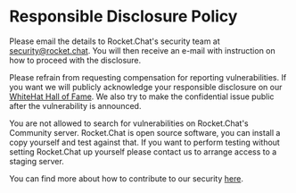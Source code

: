 # Responsible Disclosure Policy

Please email the details to Rocket.Chat's security team at security@rocket.chat. You will then receive an e-mail with instruction on how to proceed with the disclosure.

Please refrain from requesting compensation for reporting vulnerabilities. If you want we will publicly acknowledge your responsible disclosure on our [WhiteHat Hall of Fame](https://rocket.chat/docs/contributing/security/#whitehat-hall-of-fame). We also try to make the confidential issue public after the vulnerability is announced.

You are not allowed to search for vulnerabilities on Rocket.Chat's Community server. Rocket.Chat is open source software, you can install a copy yourself and test against that. If you want to perform testing without setting Rocket.Chat up yourself please contact us to arrange access to a staging server.

You can find more about how to contribute to our security [here](https://rocket.chat/docs/contributing/security/).
